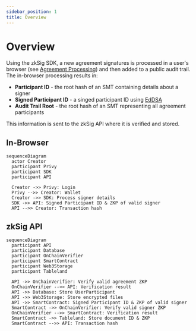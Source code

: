 ```yaml
---
sidebar_position: 1
title: Overview
---
```


# Overview

Using the zkSig SDK, a new agreement signatures is processed in a user's browser (see [Agreement Processing](../agreement-creation/agreement-processing.md))
and then added to a public audit trail. The in-browser processing results in:

- **Participant ID** - the root hash of an SMT containing details about a signer
- **Signed Participant ID** - a singed participant ID using [EdDSA](https://en.wikipedia.org/wiki/EdDSA)
- **Audit Trail Root** - the root hash of an SMT representing all agreement participants

This information is sent to the zkSig API where it is verified and stored.

## In-Browser

```mermaid
sequenceDiagram
  actor Creator
  participant Privy
  participant SDK
  participant API

  Creator ->> Privy: Login
  Privy -->> Creator: Wallet
  Creator ->> SDK: Process signer details
  SDK ->> API: Signed Participant ID & ZKP of valid signer
  API -->> Creator: Transaction hash
```

## zkSig API

```mermaid
sequenceDiagram
  participant API
  participant Database
  participant OnChainVerifier
  participant SmartContract
  participant Web3Storage
  participant Tableland

  API ->> OnChainVerifier: Verify valid agreement ZKP
  OnChainVerifier -->> API: Verification result
  API ->> Database: Store UserParticipant
  API ->> Web3Storage: Store encrypted files
  API ->> SmartContract: Signed Participant ID & ZKP of valid signer
  SmartContract ->> OnChainVerifier: Verify valid signer ZKP
  OnChainVerifier -->> SmartContract: Verification result
  SmartContract ->> Tableland: Store document ID & ZKP
  SmartContract -->> API: Transaction hash
```
